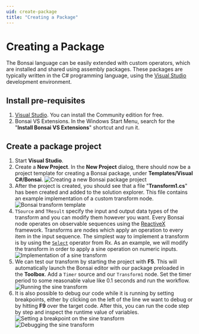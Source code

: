```yaml
---
uid: create-package
title: "Creating a Package"
---
```


# Creating a Package

The Bonsai language can be easily extended with custom operators, which are installed and shared using assembly packages. These packages are typically written in the C# programming language, using the [Visual Studio](https://www.visualstudio.com/) development environment.

## Install pre-requisites

1. [Visual Studio](https://www.visualstudio.com/). You can install the Community edition for free.
2. Bonsai VS Extensions. In the Windows Start Menu, search for the "**Install Bonsai VS Extensions**" shortcut and run it.

## Create a package project

1. Start **Visual Studio**.
2. Create a **New Project**. In the **New Project** dialog, there should now be a project template for creating a Bonsai package, under **Templates/Visual C#/Bonsai**. ![Creating a new Bonsai package project](~/images/extensions-packageproject.png)
3. After the project is created, you should see that a file "**Transform1.cs**" has been created and added to the solution explorer. This file contains an example implementation of a custom transform node. ![Bonsai transform template](~/images/extensions-transformtemplate.png)
4. `TSource` and `TResult` specify the input and output data types of the transform and you can modify them however you want. Every Bonsai node operates on observable sequences using the [ReactiveX](http://reactivex.io/) framework. Transforms are nodes which apply an operation to every item in the input sequence. The simplest way to implement a transform is by using the [`Select`](http://reactivex.io/documentation/operators/map.html) operator from Rx. As an example, we will modify the transform in order to apply a sine operation on numeric inputs. ![Implementation of a sine transform](~/images/extensions-transformsine.png)
5. We can test our transform by starting the project with **F5**. This will automatically launch the Bonsai editor with our package preloaded in the **Toolbox**. Add a `Timer` source and our `Transform1` node. Set the timer period to some reasonable value like 0.1 seconds and run the workflow. ![Running the sine transform](~/images/extensions-running.png)
6. It is also possible to debug our code while it is running by setting breakpoints, either by clicking on the left of the line we want to debug or by hitting **F9** over the target code. After this, you can run the code step by step and inspect the runtime value of variables. ![Setting a breakpoint on the sine transform](~/images/extensions-breakpoint.png) ![Debugging the sine transform](~/images/extensions-debugging.png)
